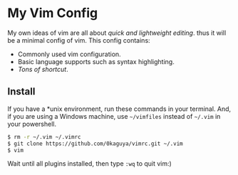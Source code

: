 # My Vim Config

My own ideas of vim are all about *quick and lightweight editing*. thus
it will be a minimal config of vim. This config contains:

- Commonly used vim configuration.
- Basic language supports such as syntax highlighting.
- *Tons of shortcut*.


## Install

If you have a \*unix environment, run these commands in your terminal. And,
if you are using a Windows machine, use `~/vimfiles` instead of `~/.vim` in your powershell.

``` bash
$ rm -r ~/.vim ~/.vimrc
$ git clone https://github.com/0kaguya/vimrc.git ~/.vim
$ vim
```

Wait until all plugins installed, then type `:wq` to quit vim:)
